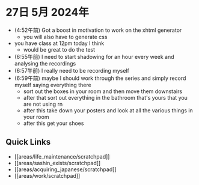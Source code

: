 # 27日 5月 2024年
- (4:52午前) Got a boost in motivation to work on the xhtml generator
  - you will also have to generate css
- you have class at 12pm today I think
  - would be great to do the test
- (6:55午前) I need to start shadowing for an hour every week and analysing the recordings
- (6:57午前) I really need to be recording myself
- (6:59午前) maybe I should work through the series and simply record myself saying everything there
  - sort out the boxes in your room and then move them downstairs
  - after that sort out everything in the bathroom that's yours that you are not using rn
  - after this take down your posters and look at all the various things in your room
  - after this get your shoes


 



## Quick Links
- [[areas/life_maintenance/scratchpad]]
- [[areas/sashin_exists/scratchpad]]
- [[areas/acquiring_japanese/scratchpad]]
- [[areas/work/scratchpad]]
